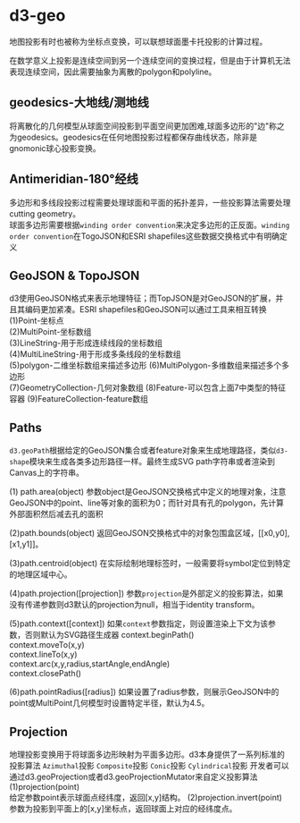 # d3-geo
地图投影有时也被称为坐标点变换，可以联想球面墨卡托投影的计算过程。

在数学意义上投影是连续空间到另一个连续空间的变换过程，但是由于计算机无法表现连续空间，因此需要抽象为离散的polygon和polyline。

## geodesics-大地线/测地线
将离散化的几何模型从球面空间投影到平面空间更加困难,球面多边形的"边"称之为geodesics。geodesics在任何地图投影过程都保存曲线状态，除非是gnomonic球心投影变换。

## Antimeridian-180°经线
多边形和多线段投影过程需要处理球面和平面的拓扑差异，一些投影算法需要处理cutting geometry。  
球面多边形需要根据`winding order convention`来决定多边形的正反面。`winding order convention`在TogoJSON和ESRI shapefiles这些数据交换格式中有明确定义

## GeoJSON & TopoJSON
d3使用GeoJSON格式来表示地理特征；而TopJSON是对GeoJSON的扩展，并且其编码更加紧凑。ESRI shapefiles和GeoJSON可以通过工具来相互转换
(1)Point-坐标点  
(2)MultiPoint-坐标数组  
(3)LineString-用于形成连续线段的坐标数组  
(4)MultiLineString-用于形成多条线段的坐标数组  
(5)polygon-二维坐标数组来描述多边形
(6)MultiPolygon-多维数组来描述多个多边形  
(7)GeometryCollection-几何对象数组
(8)Feature-可以包含上面7中类型的特征容器
(9)FeatureCollection-feature数组



## Paths
`d3.geoPath`根据给定的GeoJSON集合或者feature对象来生成地理路径，类似`d3-shape`模块来生成各类多边形路径一样。最终生成SVG path字符串或者渲染到Canvas上的字符串。

(1) path.area(object)
参数object是GeoJSON交换格式中定义的地理对象，注意GeoJSON中的point、line等对象的面积为0；而针对具有孔的polygon，先计算外部面积然后减去孔的面积

(2)path.bounds(object)
返回GeoJSON交换格式中的对象包围盒区域，[[x0,y0],[x1,y1]]。

(3)path.centroid(object)
在实际绘制地理标签时，一般需要将symbol定位到特定的地理区域中心。

(4)path.projection([projection])
参数`projection`是外部定义的投影算法，如果没有传递参数则d3默认的projection为null，相当于identity transform。

(5)path.context([context])
如果`context`参数指定，则设置渲染上下文为该参数，否则默认为SVG路径生成器
context.beginPath()  
context.moveTo(x,y)  
context.lineTo(x,y)  
context.arc(x,y,radius,startAngle,endAngle)  
context.closePath()

(6)path.pointRadius([radius])
如果设置了radius参数，则展示GeoJSON中的point或MultiPoint几何模型时设置特定半径，默认为4.5。

## Projection
地理投影变换用于将球面多边形映射为平面多边形。d3本身提供了一系列标准的投影算法
`Azimuthal`投影
`Composite`投影
`Conic`投影
`Cylindrical`投影
开发者可以通过d3.geoProjection或者d3.geoProjectionMutator来自定义投影算法
(1)projection(point)  
给定参数point表示球面点经纬度，返回[x,y]结构。
(2)projection.invert(point)  
参数为投影到平面上的[x,y]坐标点，返回球面上对应的经纬度点。







